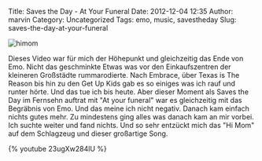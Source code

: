 Title: Saves the Day - At Your Funeral
Date: 2012-12-04 12:35
Author: marvin
Category: Uncategorized
Tags: emo, music, savestheday
Slug: saves-the-day-at-your-funeral

![himom]({static}/images/himom.jpg)

Dieses Video war für mich der Höhepunkt und gleichzeitig das Ende von
Emo. Nicht das geschminkte Etwas was vor den Einkaufszentren der
kleineren Großstädte rummarodierte. Nach Embrace, über Texas is The
Reason bis hin zu den Get Up Kids gab es so einiges was ich rauf und
runter hörte. Und das tue ich bis heute. Aber dieser Moment als Saves
the Day im Fernsehn auftrat mit "At your funeral" war es gleichzeitig
mit das Begräbnis von Emo. Und das meine ich nicht negativ. Danach kam
einfach nichts gutes mehr. Zu mindestens ging alles was danach kam an
mir vorbei. Ich suchte weiter und fand nichts. Und so sehr entzückt mich
das "Hi Mom" auf dem Schlagzeug und dieser großartige Song.

{% youtube 23ugXw284lU %}

